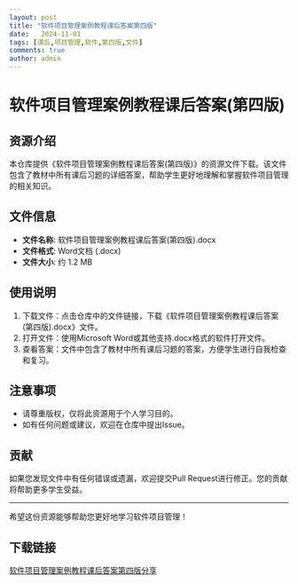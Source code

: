 ```yaml
---
layout: post
title: "软件项目管理案例教程课后答案第四版"
date:   2024-11-01
tags: [课后,项目管理,软件,第四版,文件]
comments: true
author: admin
---
```

# 软件项目管理案例教程课后答案(第四版)

## 资源介绍

本仓库提供《软件项目管理案例教程课后答案(第四版)》的资源文件下载。该文件包含了教材中所有课后习题的详细答案，帮助学生更好地理解和掌握软件项目管理的相关知识。

## 文件信息

- **文件名称**: 软件项目管理案例教程课后答案(第四版).docx
- **文件格式**: Word文档 (.docx)
- **文件大小**: 约 1.2 MB

## 使用说明

1. 下载文件：点击仓库中的文件链接，下载《软件项目管理案例教程课后答案(第四版).docx》文件。
2. 打开文件：使用Microsoft Word或其他支持.docx格式的软件打开文件。
3. 查看答案：文件中包含了教材中所有课后习题的答案，方便学生进行自我检查和复习。

## 注意事项

- 请尊重版权，仅将此资源用于个人学习目的。
- 如有任何问题或建议，欢迎在仓库中提出Issue。

## 贡献

如果您发现文件中有任何错误或遗漏，欢迎提交Pull Request进行修正。您的贡献将帮助更多学生受益。

---

希望这份资源能够帮助您更好地学习软件项目管理！

## 下载链接

[软件项目管理案例教程课后答案第四版分享](https://pan.quark.cn/s/3e77ef42a146)